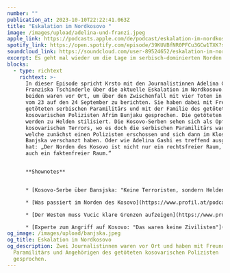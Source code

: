 ```yaml
---
number: ""
publication_at: 2023-10-10T22:22:41.063Z
title: "Eskalation im Nordkosovo "
image: /images/upload/adelina-und-franzi.jpeg
apple_link: https://podcasts.apple.com/de/podcast/eskalation-im-nordkosovo/id1170436903?i=1000630887209
spotify_link: https://open.spotify.com/episode/39KUVBfNR0PFCu3GCw1TXK?si=e26ed443e00743a2
soundcloud_link: https://soundcloud.com/user-89524652/eskalation-im-nordkosovo
excerpt: Es geht mal wieder um die Lage im serbisch-dominierten Norden des Kosovo.
blocks:
  - type: richtext
    richtext: >-
      In dieser Episode spricht Krsto mit den Journalistinnen Adelina Gashi und
      Franziska Tschinderle über die aktuelle Eskalation im Nordkosovo. Die
      beiden waren vor Ort, um über den Zwischenfall mit vier Toten in der Nacht
      vom 23 auf den 24 September zu berichten. Sie haben dabei mit Freunden der
      getöteten serbischen Paramilitärs und mit der Familie des getöteten
      kosovarischen Polizisten Afrim Bunjaku gesprochen. Die getöteten Serben
      werden zu Helden stilisiert. Die Kosovo-Serben sehen sich als Opfer
      kosovarischen Terrors, wo es doch die serbischen Paramilitärs waren,
      welche zunächst einen Polizisten erschossen und sich dann im Kloster
      Banjska verschanzt haben. Oder wie Adelina Gashi es treffend ausgedrückt
      hat: „Der Norden des Kosovo ist nicht nur ein rechtsfreier Raum, es ist
      auch ein faktenfreier Raum.“


      **Shownotes**


      * [Kosovo-Serbe über Bansjska: "Keine Terroristen, sondern Helden" ](https://www.profil.at/ausland/kosovo-serbe-das-waren-keine-terroristen-sondern-helden/402622091)(profil)

      * [Was passiert im Norden des Kosovo](https://www.profil.at/podcasts/was-passiert-im-norden-des-kosovo/402617007) (profil-podcast)

      * [Der Westen muss Vucic klare Grenzen aufzeigen](https://www.profil.at/meinung/der-kosovo-komplott/402612941) (Franziska Tschinderles Kommentar in profil)

      * [Experte zum Angriff auf Kosovo: "Das waren keine Zivilisten"](https://www.profil.at/ausland/experte-zum-angriff-auf-kosovo-das-waren-keine-zivilisten/402609698) (profil)
og_image: /images/upload/banjska.jpeg
og_title: Eskalation im Nordkosovo
og_description: Zwei Journalistinnen waren vor Ort und haben mit Freunden der
  Paramilitärs und Angehörigen des getöteten kosovarischen Polizisten
  gesprochen.
---
```

